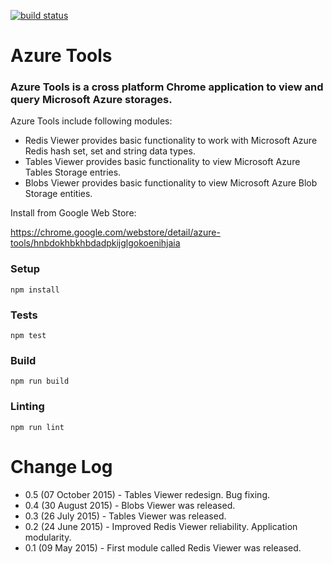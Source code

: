 [![build status](https://img.shields.io/travis/Dorokhov/AzureTools/master.svg?style=flat-square)](https://travis-ci.org/Dorokhov/AzureTools)
# Azure Tools
### Azure Tools is a cross platform Chrome application to view and query Microsoft Azure storages.

Azure Tools include following modules:

- Redis Viewer provides basic functionality to work with Microsoft Azure Redis hash set, set and string data types.
- Tables Viewer provides basic functionality to view Microsoft Azure Tables Storage entries.
- Blobs Viewer provides basic functionality to view Microsoft Azure Blob Storage entities.

Install from Google Web Store:

https://chrome.google.com/webstore/detail/azure-tools/hnbdokhbkhbdadpkijglgokoenihjaia

### Setup
```
npm install
```

### Tests
```
npm test
```

### Build
```
npm run build
```

### Linting
```
npm run lint
```

# Change Log
- 0.5 (07 October 2015) - Tables Viewer redesign. Bug fixing.
- 0.4 (30 August 2015) - Blobs Viewer was released.
- 0.3 (26 July 2015) - Tables Viewer was released.
- 0.2 (24 June 2015) - Improved Redis Viewer reliability. Application modularity.
- 0.1 (09 May 2015) - First module called Redis Viewer was released.
